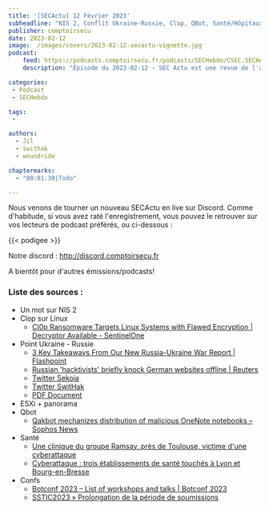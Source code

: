 ```yaml
---
title: '[SECActu] 12 Février 2023'
subheadline: "NIS 2, Conflit Ukraine-Russie, Clop, QBot, Santé/Hôpitaux, ESXi, Conférences"
publisher: comptoirsecu
date: 2023-02-12
image:  /images/covers/2023-02-12-secactu-vignette.jpg
podcast:
    feed: https://podcasts.comptoirsecu.fr/podcasts/SECHebdo/CSEC.SECHebdo.2023-02-12.m4a
    description: "Épisode du 2023-02-12 - SEC Actu est une revue de l'actualité cybersécurité réalisée en live sur Youtube, quand on voit des choses intéressantes."

categories:
 - Podcast
 - SECHebdo

tags:
 -

authors:
  - Jil
  - swithak
  - woundride

chaptermarks:
  - "00:01:30|Todo"

---
```


Nous venons de tourner un nouveau SECActu en live sur Discord. Comme d'habitude, si vous avez raté l'enregistrement, vous pouvez le retrouver sur vos lecteurs de podcast préférés, ou ci-dessous :

{{< podigee >}}

Notre discord : <http://discord.comptoirsecu.fr>

A bientôt pour d'autres émissions/podcasts!

### Liste des sources :

*  Un mot sur NIS 2
*  Clop sur Linux
    * [Cl0p Ransomware Targets Linux Systems with Flawed Encryption | Decryptor Available - SentinelOne](https://www.sentinelone.com/labs/cl0p-ransomware-targets-linux-systems-with-flawed-encryption-decryptor-available/)
*  Point Ukraine - Russie
    * [3 Key Takeaways From Our New Russia-Ukraine War Report | Flashpoint](https://flashpoint.io/blog/3-key-takeaways-from-russia-ukraine-war-report/)
    * [Russian &#39;hacktivists&#39; briefly knock German websites offline | Reuters](https://www.reuters.com/world/europe/russian-hacktivists-briefly-knock-german-websites-offline-2023-01-25/)
    * [Twitter Sekoia](https://twitter.com/sekoia_io/status/1617536283081084928)
    * [Twitter SwitHak](https://twitter.com/SwitHak/status/1623820971504181249)
    * [PDF Document](https://www.hhs.gov/sites/default/files/killnet-analyst-note.pdf)
* ESXi &#43; panorama
*  Qbot
    * [Qakbot mechanizes distribution of malicious OneNote notebooks – Sophos News](https://news.sophos.com/en-us/2023/02/06/qakbot-onenote-attacks/)
*  Santé
    * [Une clinique du groupe Ramsay, près de Toulouse, victime d&#39;une cyberattaque](https://france3-regions.francetvinfo.fr/occitanie/haute-garonne/toulouse/une-clinique-du-groupe-ramsay-pres-de-toulouse-victime-d-une-cyberattaque-2701678.html)
    * [Cyberattaque : trois établissements de santé touchés à Lyon et Bourg-en-Bresse](https://france3-regions.francetvinfo.fr/auvergne-rhone-alpes/cyberattaque-trois-etablissements-de-sante-touches-a-lyon-et-bourg-en-bresse-2704714.html)
* Confs
    * [Botconf 2023 – List of workshops and talks | Botconf 2023](https://www.botconf.eu/botconf-2023/botconf-2023-list-of-workshops-and-talks/)
    * [SSTIC2023 » Prolongation de la période de soumissions](https://www.sstic.org/2023/news/cfp_plus/)
